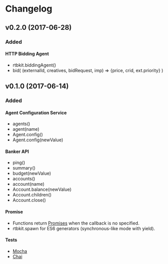 
# Changelog

## v0.2.0 (2017-06-28)  
### Added
#### HTTP Bidding Agent
* rtbkit.biddingAgent()
* bid( (externalId, creatives, bidRequest, imp) => {price, crid, ext.priority} )

## v0.1.0 (2017-06-14)  
### Added
#### Agent Configuration Service
* agents()
* agent(name)
* Agent.config()
* Agent.config(newValue)

#### Banker API
* ping()
* summary()
* budget(newValue)
* accounts()
* account(name)
* Account.balance(newValue)
* Account.children()
* Account.close()

#### Promise
* Functions return [Promises] when the callback is no specified.
* rtbkit.spawn for ES6 generators (synchronous-like mode with yield).

#### Tests
* [Mocha]
* [Chai]


[Promises]: https://developer.mozilla.org/en/docs/Web/JavaScript/Reference/Global_Objects/Promise
[Mocha]: https://mochajs.org/
[Chai]: http://chaijs.com/